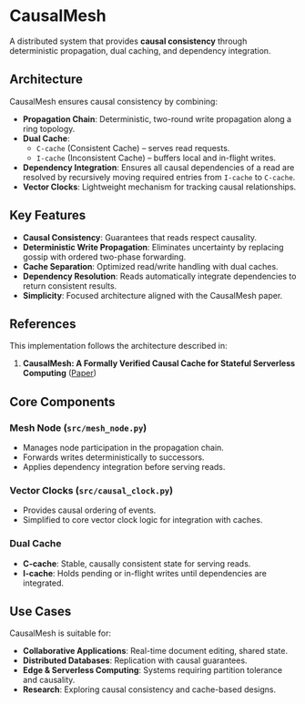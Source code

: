 # CausalMesh

A distributed system that provides **causal consistency** through deterministic propagation, dual caching, and dependency integration.

## Architecture

CausalMesh ensures causal consistency by combining:

- **Propagation Chain**: Deterministic, two-round write propagation along a ring topology.
- **Dual Cache**:
  - `C-cache` (Consistent Cache) – serves read requests.
  - `I-cache` (Inconsistent Cache) – buffers local and in-flight writes.
- **Dependency Integration**: Ensures all causal dependencies of a read are resolved by recursively moving required entries from `I-cache` to `C-cache`.
- **Vector Clocks**: Lightweight mechanism for tracking causal relationships.

## Key Features

- **Causal Consistency**: Guarantees that reads respect causality.
- **Deterministic Write Propagation**: Eliminates uncertainty by replacing gossip with ordered two-phase forwarding.
- **Cache Separation**: Optimized read/write handling with dual caches.
- **Dependency Resolution**: Reads automatically integrate dependencies to return consistent results.
- **Simplicity**: Focused architecture aligned with the CausalMesh paper.

## References

This implementation follows the architecture described in:

1. **CausalMesh: A Formally Verified Causal Cache for Stateful Serverless Computing** ([Paper](https://arxiv.org/abs/2508.15647))

## Core Components

### Mesh Node (`src/mesh_node.py`)

- Manages node participation in the propagation chain.
- Forwards writes deterministically to successors.
- Applies dependency integration before serving reads.

### Vector Clocks (`src/causal_clock.py`)

- Provides causal ordering of events.
- Simplified to core vector clock logic for integration with caches.

### Dual Cache

- **C-cache**: Stable, causally consistent state for serving reads.
- **I-cache**: Holds pending or in-flight writes until dependencies are integrated.

## Use Cases

CausalMesh is suitable for:

- **Collaborative Applications**: Real-time document editing, shared state.
- **Distributed Databases**: Replication with causal guarantees.
- **Edge & Serverless Computing**: Systems requiring partition tolerance and causality.
- **Research**: Exploring causal consistency and cache-based designs.
